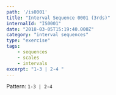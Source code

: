 ```yaml
---
path: '/is0001'
title: "Interval Sequence 0001 (3rds)"
internalId: "IS0001"
date: "2018-03-05T15:19:40.000Z"
category: "interval sequences"
type: "exercise"
tags:
    - sequences
    - scales
    - intervals
excerpt: "1-3 | 2-4 "
---
```


Pattern: `1-3 | 2-4`
